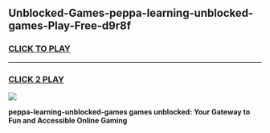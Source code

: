 
## Unblocked-Games-peppa-learning-unblocked-games-Play-Free-d9r8f
<h3>
<a href="https://premium76.site?title=peppa-learning-unblocked-games&ref=23A">CLICK TO PLAY</a></h3>
<hr>

<h3>
<a href="https://premium76.site?title=peppa-learning-unblocked-games&ref=23A">CLICK 2 PLAY</a>
  
</h3>

<a href="https://premium76.site?title=peppa-learning-unblocked-games&ref=23A"><img src="https://clearcache.store/games.png"></a>


**peppa-learning-unblocked-games games unblocked: Your Gateway to Fun and Accessible Online Gaming**
